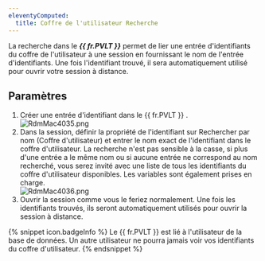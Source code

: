 ```yaml
---
eleventyComputed:
  title: Coffre de l'utilisateur Recherche
---
```


La recherche dans le ***{{ fr.PVLT }}*** permet de lier une entrée d&apos;identifiants du coffre de l&apos;utilisateur à une session en fournissant le nom de l&apos;entrée d&apos;identifiants. Une fois l&apos;identifiant trouvé, il sera automatiquement utilisé pour ouvrir votre session à distance.  

## Paramètres 

1. Créer une entrée d&apos;identifiant dans le {{ fr.PVLT }} .  
![RdmMac4035.png](/img/fr/rdm/mac/RdmMac4035.png) 
1. Dans la session, définir la propriété de l&apos;identifiant sur Rechercher par nom (Coffre d&apos;utilisateur) et entrer le nom exact de l&apos;identifiant dans le coffre d&apos;utilisateur. La recherche n&apos;est pas sensible à la casse, si plus d&apos;une entrée a le même nom ou si aucune entrée ne correspond au nom recherché, vous serez invité avec une liste de tous les identifiants du coffre d&apos;utilisateur disponibles. Les variables sont également prises en charge.  
![RdmMac4036.png](/img/fr/rdm/mac/RdmMac4036.png) 
1. Ouvrir la session comme vous le feriez normalement. Une fois les identifiants trouvés, ils seront automatiquement utilisés pour ouvrir la session à distance. 

{% snippet icon.badgeInfo %} 
Le {{ fr.PVLT }} est lié à l&apos;utilisateur de la base de données. Un autre utilisateur ne pourra jamais voir vos identifiants du coffre d&apos;utilisateur. 
{% endsnippet %}
 

